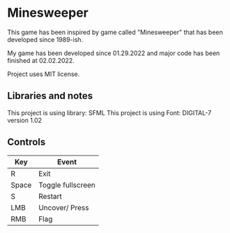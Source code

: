 # Minesweeper
This game has been inspired by game called "Minesweeper" that has been developed since 1989-ish.

My game has been developed since 01.29.2022 and major code has been finished at 02.02.2022.

Project uses MIT license.

## Libraries and notes
This project is using library: SFML
This project is using Font: DIGITAL-7 version 1.02

## Controls
| Key  | Event |
| ------------- | ------------- |
| R | Exit |
| Space | Toggle fullscreen |
| S | Restart |
| LMB | Uncover/ Press |
| RMB | Flag |
